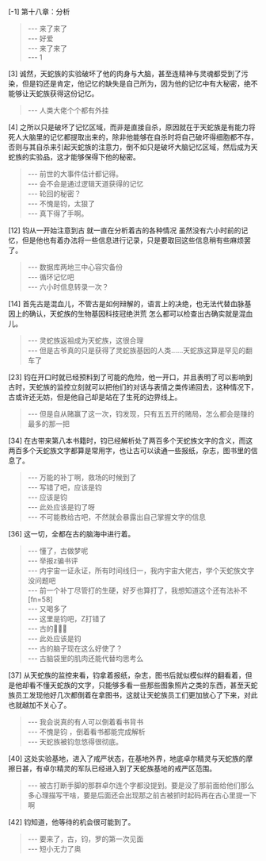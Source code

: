 
[-1] 第十八章：分析
>--- 来了来了<br>
>--- 好爱<br>
>--- 来了来了<br>
>--- 1<br>

[3] 诚然，天蛇族的实验破坏了他的肉身与大脑，甚至连精神与灵魂都受到了污染，但是钧还是肯定，他记忆的缺失是自己所为，因为他的记忆中有大秘密，绝不能够让天蛇族获得这份记忆。
>--- 人类大佬个个都有外挂<br>

[4] 之所以只是破坏了记忆区域，而非是直接自杀，原因就在于天蛇族是有能力将死人大脑里的记忆都提取出来的，除非他能够在自杀时将自己破坏得细胞都不存，否则与其自杀来引起天蛇族的注意力，倒不如只是破坏大脑记忆区域，然后成为天蛇族的实验品，这才能够保得下他的秘密。
>--- 前世的大事件估计都记得。<br>
>--- 会不会是通过逻辑天道获得的记忆<br>
>--- 轮回的秘密？<br>
>--- 不愧是钧，太狠了<br>
>--- 真下得了手啊。<br>

[12] 钧从一开始注意到古 就一直在分析着古的各种情况 虽然没有六小时前的记忆，但是他也有着办法将一些信息进行记录，只是要取回这些信息稍有些麻烦罢了。
>--- 数据库两地三中心容灾备份<br>
>--- 循环记忆吧<br>
>--- 六小时信息转录一次？<br>

[14] 首先古是混血儿，不管古是如何辩解的，语言上的决绝，也无法代替血脉基因上的确认，天蛇族的生物基因科技冠绝洪荒 怎么都可以检查出古确实就是混血儿。
>--- 灵蛇族返祖成为天蛇族，这很合理<br>
>--- 但是古爷真的只是获得了灵蛇族基因的人类……天蛇族这算是罕见的翻车了<br>

[23] 钧在开口时就已经预料到了可能的危险，他一开口，并且表明了可以影响到古时，天蛇族的监控立刻就可以把他们的对话与表情之类传递回去，这种情况下，古或许还无妨，但是他自己却是站在了生死的边界线上。
>--- 但是自从赌赢了这一次，钧发现，只有五五开的赌局，怎么都会是赚的最多的那一把<br>

[34] 在古带来第八本书籍时，钧已经解析处了两百多个天蛇族文字的含义，而这两百多个天蛇族文字都算是常用字，也让古可以读通一些报纸，杂志，图书里的信息了。
>--- 万能的补丁啊，救场的时候到了<br>
>--- 写错了吧，应该是钧<br>
>--- 应该是钧<br>
>--- 此处应该是钧了呀<br>
>--- 不可能教给古吧，不然就会暴露出自己掌握文字的信息<br>

[36] 这一切，全都在古的脑海中进行着。
>--- 懂了，古做梦呢<br>
>--- 举报z骗书评<br>
>--- 内宇宙一证永证，所有时间线归一，我内宇宙大佬古，学个天蛇族文字没问题吧<br>
>--- 前一个补丁尽管打的生硬，好歹也算打了，我想知道这个还有法补不[fn=58]<br>
>--- 又喝多了<br>
>--- 这里是钧吧，Z打错了<br>
>--- 古的🧠💪🏻<br>
>--- 此处应该是钧<br>
>--- 古的脑子现在这么好使了？<br>
>--- 古脑袋里的肌肉还能代替均思考么<br>

[37] 从天蛇族的监控来看，钧拿着报纸，杂志，图书后就似模似样的翻看着，但是他却看不懂天蛇族的文字，只能够多看一些那些图象照片之类的东西，甚至天蛇族员工发现他好几次都倒着在拿图书，这就让天蛇族员工们更加放心了下来，对此也就越加不关心了。
>--- 我会说真的有人可以倒着看书背书<br>
>--- 不愧是钧 ，倒着看书都能完成解析<br>
>--- 天蛇族被钧忽悠得很彻底。<br>

[40] 这处实验基地，进入了戒严状态，在基地外界，地底卓尔精灵与天蛇族的摩擦日甚，有卓尔精灵的军队已经进入到了天蛇族基地的戒严区范围。
>--- 被古打断手脚的那群卓尔连个字都没提到。要是没了那前面给他们那么多心理描写干啥，要是后面还会出现那之前古被抓时起码再在古心里提一下啊<br>

[42] 钧知道，他等待的机会很可能到了。
>--- 要来了，古，钧，罗的第一次见面<br>
>--- 短小无力了奥<br>
